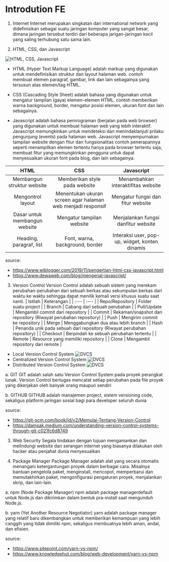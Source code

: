 
# Introdution FE

1. Internet
Internet merupakan singkatan dari international network yang didefinisikan sebagai suatu jaringan komputer yang sangat besar, dimana jaringan tersebut terdiri dari beberapa jarigan-jaringan kecil yang saling terhubung satu sama lain.

2. HTML, CSS, dan Javascript

![HTML, CSS, Javascript](https://dwblog-ecdf.kxcdn.com/wp-content/uploads/2021/12/javascript-css-html-e1639473599672.jpeg)

- HTML (Hyper Text Markup Language) adalah markup yang digunakan untuk mendefinisikan struktur dan layout halaman web. contoh membuat elemen paragraf, gambar, link dan lain sebagainya yang tersusun atas elemen/tag HTML.

- CSS (Cascading Style Sheet) adalah bahasa yang digunakan untuk mengatur tampilan (gaya) elemen-elemen HTML. contoh memberikan warna background, border, mengatur posisi elemen, ukuran font dan lain sebagainya.

- Javascript adalah bahasa pemrograman (berjalan pada web browser) yang digunakan untuk membuat halaman web yang lebih interaktif. Javascript memungkinkan untuk mendeteksi dan menindaklanjuti prilaku pengunjung (events) pada halaman web. Javascript menyempurnakan tampilan website dengan fitur dan fungsionalitas contoh penerapannya seperti menampilkan elemen tertentu hanya pada browser tertentu saja, membuat fitur yang memungkinkan pengguna untuk dapat menyesuaikan ukuran font pada blog, dan lain sebagainya. 

| HTML | CSS | Javascript  |
| :---: | :---: | :---: |
| Membangun struktur website | Memberikan style pada website | Menambahkan interaktifitas website |
| Mengontrol layout | Menentukan ukuran screen agar halaman web menjadi responsif | Mengatur fungsi dan fitur website |
|Dasar untuk membangun website | Mengatur tampilan website | Menjalankan fungsi danfitur website |
| Heading, paragraf, list | Font, warna, background, border | Interaksi user, pop-up, widget, konten dinamis


source: 
- https://www.wiblogger.com/2019/11/pengertian-html-css-javascript.html
- https://www.dewaweb.com/blog/mengenal-javascript/ 

3. Version Control
Version Control adalah sebuah sistem yang merekam perubahan-perubahan dari sebuah berkas atau sekumpulan berkas dari waktu ke waktu sehingga dapat menilik kemali versi khusus suatu saat nanti.
| Istilah | Keterangan |
| :--- | :--- |
| Repo/Repository | Folder suatu project |
| Branch | Cabang dari sebuah perubahan |
| Pull/Update | Mengambil commit dari repository |
| Commit | Rekaman/snapshot dari repository (Riwayat perubahan repository) |
| Push | Mengirim commit ke repository |
| Merge | Menggabungkan dua atau lebih branch |
| Hash | Penanda unik pada sebuah dari repository (Riwayat perubahan repository) |
| Checkout | Berpindah ke sebuah perubahan tertentu |
| Remote | Resource yang memiliki repository |
| Clone | Mengambil repository dari remote |

- Local Version Control System
![DVCS](https://git-scm.com/book/en/v2/images/local.png)
- Centralized Version Control System
![DVCS](https://miro.medium.com/v2/resize:fit:828/format:webp/1*GgaGcwh5L246YcU5NVDA5A.png)
- Distributed Version Control System
![DVCS](https://miro.medium.com/v2/resize:fit:828/format:webp/1*CEyiDu_mQ5u9NI0Fr2pSdA.png)


a. GIT
GIT adalah salah satu Version Control System pada proyek perangkat lunak. Version Control bertugas mencatat setiap perubahan pada file proyek yang dikerjakan oleh banyak orang maupun sendiri

b. GITHUB
GITHUB adalah manajemen project, sistem versioning code, sekaligus platform jaringan sosial bagi para developer seluruh dunia


source:
- https://git-scm.com/book/id/v2/Memulai-Tentang-Version-Control
- https://damsak.medium.com/understanding-version-control-systems-through-git-c021fc6d8749

3. Web Security
Segala tindakan dengan tujuan mengamankan dan melindungi website dari serangan internet yang biasanya dilakukan oleh hacker atau penjahat dunia menyesuaikan

4. Package Manager
Package Manager adalah alat yang secara otomatis menangani ketergantungan proyek dalam berbagai cara. Misalnya bantuan pengelola paket, menginstall, mencopot, memperbarui dan memutakhirkan paket, mengonfigurasi pengaturan proyek, menjalankan skrip, dan lain-lain.

a. npm (Node Package Manager)
npm adalah package managerdefault untuk Node.js dan dikirimkan dalam bentuk pra-install saat mengunduh Node.js.

b. yarn (Yet Another Resource Negotiator)
yarn adalah package manager yang relatif baru dikembangkan untuk memberikan kemampuan yang lebih canggih yang tidak dimiliki npm, sekaligus membuatnya lebih aman, andal, dan efisien.

source:
- https://www.sitepoint.com/yarn-vs-npm/
- https://www.knowledgehut.com/blog/web-development/yarn-vs-npm
